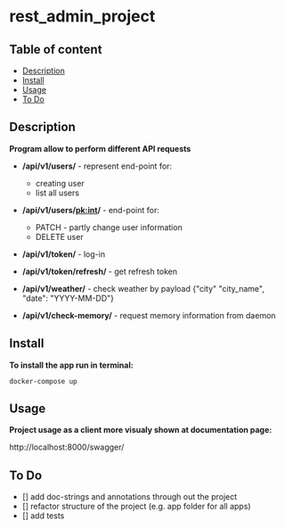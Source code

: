 <h1>rest_admin_project</h1>

<h2>Table of content</h2>

- [Description](#description)
- [Install](#install)
- [Usage](#usage)
- [To Do](#to-do)

## Description ##

**Program allow to perform different API requests**


- **/api/v1/users/** - represent end-point for:
    - creating user
    - list all users

- **/api/v1/users/<pk:int>/** - end-point for:
    - PATCH - partly change user information
    - DELETE user

- **/api/v1/token/** - log-in

- **/api/v1/token/refresh/** - get refresh token

- **/api/v1/weather/** - check weather by payload
    {"city" "city_name", "date": "YYYY-MM-DD"}

- **/api/v1/check-memory/** - request memory information from daemon

## Install ##
**To install the app run in terminal:**

```
docker-compose up
```

## Usage ##
**Project usage as a client more visualy shown at documentation page:**

http://localhost:8000/swagger/

## To Do ##

- [] add doc-strings and annotations through out the project
- [] refactor structure of the project (e.g. app folder for all apps)
- [] add tests
